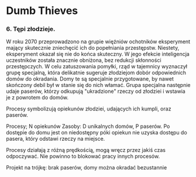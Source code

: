 # Dumb Thieves

### 6. Tępi złodzieje. 

W roku 2070 przeprowadzono na grupie więźniów ochotników eksperyment mający skutecznie
zniechęcić ich do popełniania przestępstw. Niestety, eksperyment okazał się nie do końca
skuteczny. W jego efekcie inteligencja uczestników została znacznie obniżona, bez redukcji
skłonności przestępczych. W celu zatuszowania pomyłki, rząd w tajemnicy wyznaczył grupę
specjalną, która delikatnie sugeruje złodziejom dobór odpowiednich domów do okradania. Domy
te są specjalnie przygotowane, by nawet skończony debil był w stanie się do nich włamać.
Grupa specjalna następnie udaje paserów, którzy odkupują "ukradzione" rzeczy od złodziei i
wstawia je z powrotem do domów.

Procesy symbolizują opiekunów złodziei, udających ich kumpli, oraz paserów. 

Procesy; N opiekunów
Zasoby: D unikalnych domów, P paserów. Po dostępie do domu jest on niedostępny póki opiekun nie uzyska dostępu
do pasera, który odstawi rzeczy na miejsce.

Procesy działają z różną prędkością, mogą wręcz przez jakiś czas odpoczywać. Nie powinno to blokować pracy innych procesów.

Projekt na trójkę: brak paserów, domy można okradać bezustannie
